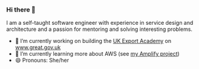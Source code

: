 ### Hi there 👋

<!--
**mforner13/mforner13** is a ✨ _special_ ✨ repository because its `README.md` (this file) appears on your GitHub profile.

Here are some ideas to get you started:

- 🔭 I’m currently working on ...
- 🌱 I’m currently learning ...
- 👯 I’m looking to collaborate on ...
- 🤔 I’m looking for help with ...
- 💬 Ask me about ...
- 📫 How to reach me: ...
- 😄 Pronouns: ...
- ⚡ Fun fact: ...
-->

I am a self-taught software engineer with experience in service design and architecture and a passion for mentoring and solving interesting problems.

- 🔭 I’m currently working on building the [UK Export Academy]([url](https://github.com/uktrade/great-cms/tree/develop/export_academy)) on www.great.gov.uk 
- 🌱 I’m currently learning more about AWS (see [my Amplify project]([url](https://github.com/mforner13/amplify-app)))
- 😄 Pronouns: She/her
